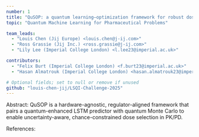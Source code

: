 ```yaml
---
number: 1
title: "QuSOP: a quantum learning–optimization framework for robust dose selection in early clinical development"
topic: "Quantum Machine Learning for Pharmaceutical Problems"

team_leads:
  - "Louis Chen (Jij Europe) <louis.chen@j-ij.com>"
  - "Ross Grassie (Jij Inc.) <ross.grassie@j-ij.com>"
  - "Lily Lee (Imperial College London) <l.lee23@imperial.ac.uk>"

contributors:
  - "Felix Burt (Imperial College London) <f.burt23@imperial.ac.uk>"
  - "Hasan Almatrouk (Imperial College London) <hasan.almatrouk23@imperial.ac.uk>"

# Optional fields; set to null or remove if unused
github: "louis-chen-jij/LSQI-Challenge-2025"
---
```


Abstract: 
QuSOP is a hardware-agnostic, regulator-aligned framework that pairs a quantum-enhanced LSTM predictor with quantum Monte Carlo  to enable uncertainty-aware, chance-constrained dose selection in PK/PD. 

References:

